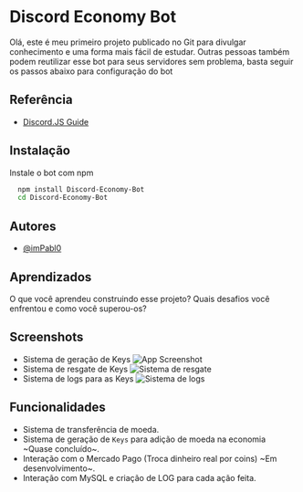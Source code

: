 
# Discord Economy Bot

Olá, este é meu primeiro projeto publicado no Git para divulgar conhecimento e uma forma mais fácil de estudar. 
Outras pessoas também podem reutilizar esse bot para seus servidores sem problema, basta seguir os passos abaixo para configuração do bot

## Referência

 - [Discord.JS Guide](https://discordjs.guide/)


## Instalação

Instale o bot com npm

```bash
  npm install Discord-Economy-Bot
  cd Discord-Economy-Bot
```
    
## Autores

- [@imPabl0](https://github.com/ImPabl0)


## Aprendizados

O que você aprendeu construindo esse projeto? Quais desafios você enfrentou e como você superou-os?


## Screenshots
- Sistema de geração de Keys
![App Screenshot](https://media.discordapp.net/attachments/1025996714974400622/1026507509311225936/unknown.png?width=425&height=473)
- Sistema de resgate de Keys
![Sistema de resgate](https://media.discordapp.net/attachments/1025996714974400622/1026508638573051934/unknown.png)
- Sistema de logs para as Keys
![Sistema de logs](https://media.discordapp.net/attachments/1025996714974400622/1026509073178435614/unknown.png)
## Funcionalidades

- Sistema de transferência de moeda.
- Sistema de geração de ``Keys`` para adição de moeda na economia ~Quase concluído~.
- Interação com o Mercado Pago (Troca dinheiro real por coins) ~Em desenvolvimento~.
- Interação com MySQL e criação de LOG para cada ação feita.


